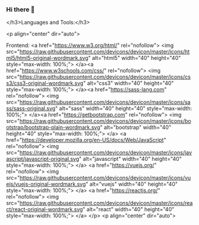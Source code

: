 ### Hi there 👋

<!--
**IgnReLoaD/IgnReLoaD** is a ✨ _special_ ✨ repository because its `README.md` (this file) appears on your GitHub profile.

Here are some ideas to get you started:

- 🔭 I’m currently working on ...
- 🌱 I’m currently learning ...
- 👯 I’m looking to collaborate on ...
- 🤔 I’m looking for help with ...
- 💬 Ask me about ...
- 📫 How to reach me: ...
- 😄 Pronouns: ...
- ⚡ Fun fact: ...
-->

<span class="html-tag">&lt;/h3&gt;</span>Languages and Tools:<span class="html-tag">&lt;/h3&gt;</span>

</td></tr><tr><td class="line-number" value="1980"></td><td class="line-content"><span class="html-tag">&lt;p <span class="html-attribute-name">align</span>="<span class="html-attribute-value">center</span>" <span class="html-attribute-name">dir</span>="<span class="html-attribute-value">auto</span>"&gt;

</span> Frontend: </td></tr><tr><td class="line-number" value="1981"></td><td class="line-content"> <span class="html-tag">&lt;a <span class="html-attribute-name">href</span>="<a class="html-attribute-value html-external-link" target="_blank" href="https://www.w3.org/html/" rel="noreferrer noopener">https://www.w3.org/html/</a>" <span class="html-attribute-name">rel</span>="<span class="html-attribute-value">nofollow</span>"&gt;</span> <span class="html-tag">&lt;img <span class="html-attribute-name">src</span>="<a class="html-attribute-value html-resource-link" target="_blank" href="https://raw.githubusercontent.com/devicons/devicon/master/icons/html5/html5-original-wordmark.svg" rel="noreferrer noopener">https://raw.githubusercontent.com/devicons/devicon/master/icons/html5/html5-original-wordmark.svg</a>" <span class="html-attribute-name">alt</span>="<span class="html-attribute-value">html5</span>" <span class="html-attribute-name">width</span>="<span class="html-attribute-value">40</span>" <span class="html-attribute-name">height</span>="<span class="html-attribute-value">40</span>" <span class="html-attribute-name">style</span>="<span class="html-attribute-value">max-width: 100%;</span>"&gt;</span> <span class="html-tag">&lt;/a&gt;</span><span class="html-tag">&lt;a <span class="html-attribute-name">href</span>="<a class="html-attribute-value html-external-link" target="_blank" href="https://www.w3schools.com/css/" rel="noreferrer noopener">https://www.w3schools.com/css/</a>" <span class="html-attribute-name">rel</span>="<span class="html-attribute-value">nofollow</span>"&gt;</span> <span class="html-tag">&lt;img <span class="html-attribute-name">src</span>="<a class="html-attribute-value html-resource-link" target="_blank" href="https://raw.githubusercontent.com/devicons/devicon/master/icons/css3/css3-original-wordmark.svg" rel="noreferrer noopener">https://raw.githubusercontent.com/devicons/devicon/master/icons/css3/css3-original-wordmark.svg</a>" <span class="html-attribute-name">alt</span>="<span class="html-attribute-value">css3</span>" <span class="html-attribute-name">width</span>="<span class="html-attribute-value">40</span>" <span class="html-attribute-name">height</span>="<span class="html-attribute-value">40</span>" <span class="html-attribute-name">style</span>="<span class="html-attribute-value">max-width: 100%;</span>"&gt;</span> <span class="html-tag">&lt;/a&gt;</span><span class="html-tag">&lt;a <span class="html-attribute-name">href</span>="<a class="html-attribute-value html-external-link" target="_blank" href="https://sass-lang.com/" rel="noreferrer noopener">https://sass-lang.com</a>" <span class="html-attribute-name">rel</span>="<span class="html-attribute-value">nofollow</span>"&gt;</span> <span class="html-tag">&lt;img <span class="html-attribute-name">src</span>="<a class="html-attribute-value html-resource-link" target="_blank" href="https://raw.githubusercontent.com/devicons/devicon/master/icons/sass/sass-original.svg" rel="noreferrer noopener">https://raw.githubusercontent.com/devicons/devicon/master/icons/sass/sass-original.svg</a>" <span class="html-attribute-name">alt</span>="<span class="html-attribute-value">sass</span>" <span class="html-attribute-name">width</span>="<span class="html-attribute-value">40</span>" <span class="html-attribute-name">height</span>="<span class="html-attribute-value">40</span>" <span class="html-attribute-name">style</span>="<span class="html-attribute-value">max-width: 100%;</span>"&gt;</span> <span class="html-tag">&lt;/a&gt;</span><span class="html-tag">&lt;a <span class="html-attribute-name">href</span>="<a class="html-attribute-value html-external-link" target="_blank" href="https://getbootstrap.com/" rel="noreferrer noopener">https://getbootstrap.com</a>" <span class="html-attribute-name">rel</span>="<span class="html-attribute-value">nofollow</span>"&gt;</span> <span class="html-tag">&lt;img <span class="html-attribute-name">src</span>="<a class="html-attribute-value html-resource-link" target="_blank" href="https://raw.githubusercontent.com/devicons/devicon/master/icons/bootstrap/bootstrap-plain-wordmark.svg" rel="noreferrer noopener">https://raw.githubusercontent.com/devicons/devicon/master/icons/bootstrap/bootstrap-plain-wordmark.svg</a>" <span class="html-attribute-name">alt</span>="<span class="html-attribute-value">bootstrap</span>" <span class="html-attribute-name">width</span>="<span class="html-attribute-value">40</span>" <span class="html-attribute-name">height</span>="<span class="html-attribute-value">40</span>" <span class="html-attribute-name">style</span>="<span class="html-attribute-value">max-width: 100%;</span>"&gt;</span> <span class="html-tag">&lt;/a&gt;</span> <span class="html-tag">&lt;a <span class="html-attribute-name">href</span>="<a class="html-attribute-value html-external-link" target="_blank" href="https://developer.mozilla.org/en-US/docs/Web/JavaScript" rel="noreferrer noopener">https://developer.mozilla.org/en-US/docs/Web/JavaScript</a>" <span class="html-attribute-name">rel</span>="<span class="html-attribute-value">nofollow</span>"&gt;</span> <span class="html-tag">&lt;img <span class="html-attribute-name">src</span>="<a class="html-attribute-value html-resource-link" target="_blank" href="https://raw.githubusercontent.com/devicons/devicon/master/icons/javascript/javascript-original.svg" rel="noreferrer noopener">https://raw.githubusercontent.com/devicons/devicon/master/icons/javascript/javascript-original.svg</a>" <span class="html-attribute-name">alt</span>="<span class="html-attribute-value">javascript</span>" <span class="html-attribute-name">width</span>="<span class="html-attribute-value">40</span>" <span class="html-attribute-name">height</span>="<span class="html-attribute-value">40</span>" <span class="html-attribute-name">style</span>="<span class="html-attribute-value">max-width: 100%;</span>"&gt;</span> <span class="html-tag">&lt;/a&gt;</span> <span class="html-tag">&lt;a <span class="html-attribute-name">href</span>="<a class="html-attribute-value html-external-link" target="_blank" href="https://vuejs.org/" rel="noreferrer noopener">https://vuejs.org/</a>" <span class="html-attribute-name">rel</span>="<span class="html-attribute-value">nofollow</span>"&gt;</span> <span class="html-tag">&lt;img <span class="html-attribute-name">src</span>="<a class="html-attribute-value html-resource-link" target="_blank" href="https://raw.githubusercontent.com/devicons/devicon/master/icons/vuejs/vuejs-original-wordmark.svg" rel="noreferrer noopener">https://raw.githubusercontent.com/devicons/devicon/master/icons/vuejs/vuejs-original-wordmark.svg</a>" <span class="html-attribute-name">alt</span>="<span class="html-attribute-value">vuejs</span>" <span class="html-attribute-name">width</span>="<span class="html-attribute-value">40</span>" <span class="html-attribute-name">height</span>="<span class="html-attribute-value">40</span>" <span class="html-attribute-name">style</span>="<span class="html-attribute-value">max-width: 100%;</span>"&gt;</span> <span class="html-tag">&lt;/a&gt;</span> <span class="html-tag">&lt;a <span class="html-attribute-name">href</span>="<a class="html-attribute-value html-external-link" target="_blank" href="https://reactjs.org/" rel="noreferrer noopener">https://reactjs.org/</a>" <span class="html-attribute-name">rel</span>="<span class="html-attribute-value">nofollow</span>"&gt;</span> <span class="html-tag">&lt;img <span class="html-attribute-name">src</span>="<a class="html-attribute-value html-resource-link" target="_blank" href="https://raw.githubusercontent.com/devicons/devicon/master/icons/react/react-original-wordmark.svg" rel="noreferrer noopener">https://raw.githubusercontent.com/devicons/devicon/master/icons/react/react-original-wordmark.svg</a>" <span class="html-attribute-name">alt</span>="<span class="html-attribute-value">react</span>" <span class="html-attribute-name">width</span>="<span class="html-attribute-value">40</span>" <span class="html-attribute-name">height</span>="<span class="html-attribute-value">40</span>" <span class="html-attribute-name">style</span>="<span class="html-attribute-value">max-width: 100%;</span>"&gt;</span> <span class="html-tag">&lt;/a&gt;</span> </td></tr><tr><td class="line-number" value="1982"></td><td class="line-content"> <span class="html-tag">&lt;/p&gt;</span></td></tr><tr><td class="line-number" value="1983"></td><td class="line-content"> <span class="html-tag">&lt;p <span class="html-attribute-name">align</span>="<span class="html-attribute-value">center</span>" <span class="html-attribute-name">dir</span>="<span class="html-attribute-value">auto</span>"&gt;


